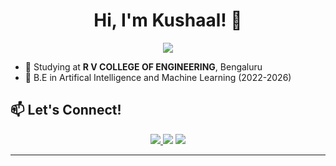 <h1 align="center">Hi, I'm Kushaal! 👋</h1>

<p align="center">
  <img src="https://readme-typing-svg.herokuapp.com?size=24&center=true&vCenter=true&width=600&height=45&lines=🚀+AI%2FML+%7C+🧠+Data+Science+%7C+⚡+Deep+Learning;Building+Smart+AI+Solutions;Exploring+LLMs;NLP+%7C+Data+Analytics+%7C+Computer+Vision" />
</p>

- 🏫 Studying at **R V COLLEGE OF ENGINEERING**, Bengaluru  
- 📖 B.E in Artifical Intelligence and Machine Learning (2022-2026)


## 📫 Let's Connect!
<p align="center">
  <a href="https://www.linkedin.com/in/skushaal/" target="_blank">
    <img src="https://img.shields.io/badge/LinkedIn-%230077B5.svg?&style=for-the-badge&logo=linkedin&logoColor=white" />
  </a>
  <a href="mailto:kushaal.sathish@gmail.com"><img src="https://img.shields.io/badge/Email-%23D14836.svg?&style=for-the-badge&logo=gmail&logoColor=white" /></a>
  <a href="https://drive.google.com/file/d/13Y9Eeb-0sZPYXWN7yBmCHkuDGwU642vH/view?usp=drive_link" target="_blank">
    <img src="https://img.shields.io/badge/Resume-%230077B5.svg?&style=for-the-badge&logo=adobeacrobatreader&logoColor=white" />
  </a>
</p>

---

